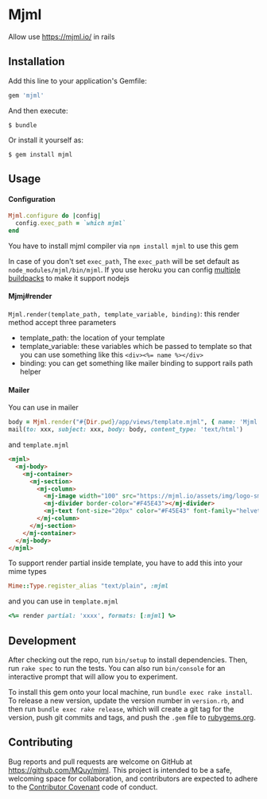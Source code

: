 # Mjml

Allow use https://mjml.io/ in rails

## Installation

Add this line to your application's Gemfile:

```ruby
gem 'mjml'
```

And then execute:

    $ bundle

Or install it yourself as:

    $ gem install mjml

## Usage

#### Configuration

```ruby
Mjml.configure do |config|
  config.exec_path = `which mjml`
end
```

You have to install mjml compiler via `npm install mjml` to use this gem

In case of you don't set `exec_path`, The `exec_path` will be set default as `node_modules/mjml/bin/mjml`. If you use heroku you can config [multiple buildpacks](https://devcenter.heroku.com/articles/using-multiple-buildpacks-for-an-app) to make it support nodejs

#### Mjmj#render

`Mjml.render(template_path, template_variable, binding)`: this render method accept three parameters
+ template_path: the location of your template
+ template_variable: these variables which be passed to template so that you can use something like this `<div><%= name %></div>`
+ binding: you can get something like mailer binding to support rails path helper

#### Mailer

You can use in mailer

```ruby
body = Mjml.render("#{Dir.pwd}/app/views/template.mjml", { name: 'Mjml parser' })
mail(to: xxx, subject: xxx, body: body, content_type: 'text/html')
```

and `template.mjml`
```html
<mjml>
  <mj-body>
    <mj-container>
      <mj-section>
        <mj-column>
          <mj-image width="100" src="https://mjml.io/assets/img/logo-small.png"></mj-image>
          <mj-divider border-color="#F45E43"></mj-divider>
          <mj-text font-size="20px" color="#F45E43" font-family="helvetica">Hello <%= name %></mj-text>
        </mj-column>
      </mj-section>
    </mj-container>
  </mj-body>
</mjml>
```

To support render partial inside template, you have to add this into your mime types
```ruby
Mime::Type.register_alias "text/plain", :mjml
```

and you can use in `template.mjml`
```ruby
<%= render partial: 'xxxx', formats: [:mjml] %>
```

## Development

After checking out the repo, run `bin/setup` to install dependencies. Then, run `rake spec` to run the tests. You can also run `bin/console` for an interactive prompt that will allow you to experiment.

To install this gem onto your local machine, run `bundle exec rake install`. To release a new version, update the version number in `version.rb`, and then run `bundle exec rake release`, which will create a git tag for the version, push git commits and tags, and push the `.gem` file to [rubygems.org](https://rubygems.org).

## Contributing

Bug reports and pull requests are welcome on GitHub at https://github.com/MQuy/mjml. This project is intended to be a safe, welcoming space for collaboration, and contributors are expected to adhere to the [Contributor Covenant](http://contributor-covenant.org) code of conduct.
